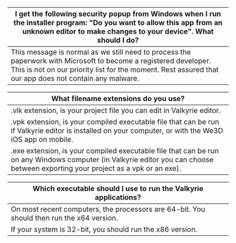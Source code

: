 | **I get the following security popup from Windows when I run the installer program: "Do you want to allow this app from an unknown editor to make changes to your device". What should I do?** |
| ------ |
| This message is normal as we still need to process the paperwork with Microsoft to become a registered developer. This is not on our priority list for the moment. Rest assured that our app does not contain any malware. |  

| **What filename extensions do you use?** |
| ------ |
| .vlk extension, is your project file you can edit in Valkyrie editor. |
| .vpk extension, is your compiled executable file that can be run if Valkyrie editor is installed on your computer, or with the We3D iOS app on mobile. |
| .exe extension, is your compiled executable file that can be run on any Windows computer (in Valkyrie editor you can choose between exporting your project as a vpk or an exe). |

| **Which executable should I use to run the Valkyrie applications?** |
| ------ |
| On most recent computers, the processors are 64-bit. You should then run the x64 version. |
| If your system is 32-bit, you should run the x86 version. |